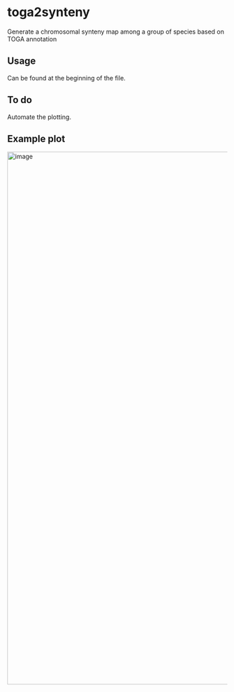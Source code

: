 # toga2synteny
Generate a chromosomal synteny map among a group of species based on TOGA annotation

## Usage
Can be found at the beginning of the file.

## To do
Automate the plotting.

## Example plot
<img width="1217" alt="image" src="https://github.com/shenglin-liu/toga2synteny/assets/9432577/ea74342c-9ef5-4402-bcfa-7ab89554fd3e">
